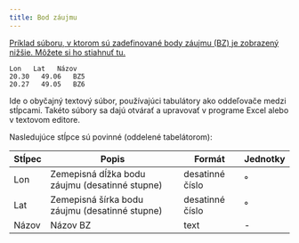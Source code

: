 ```yaml
---
title: Bod záujmu
---
```




[Príklad súboru, v ktorom sú zadefinované body záujmu (BZ) je zobrazený nižšie. Môžete si ho stiahnuť tu.](./files/poi.txt)

```
Lon   Lat   Názov
20.30	49.06	BZ5
20.27	49.05	BZ6
```

Ide o obyčajný textový súbor,  používajúci tabulátory ako oddeľovače medzi stĺpcami. Takéto súbory sa dajú otvárať a upravovať v programe Excel alebo v textovom editore. 


Nasledujúce stĺpce sú povinné (oddelené tabelátorom):

| Stĺpec | Popis                            | Formát | Jednotky |
| ------ | -------------------------------------- | ------ | ----- |
| Lon    | Zemepisná dĺžka bodu záujmu (desatinné stupne) | desatinné číslo | °     |
| Lat    |Zemepisná šírka bodu záujmu (desatinné stupne)  | desatinné číslo  | °     |
| Názov   |Názov BZ                  | text| -     |
